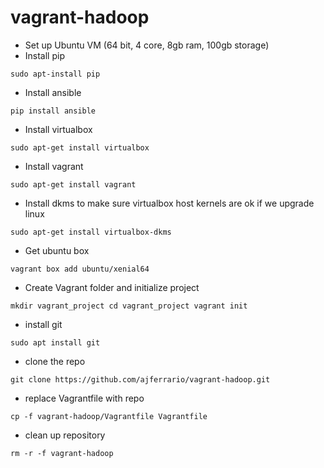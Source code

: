 # vagrant-hadoop
- Set up Ubuntu VM (64 bit, 4 core, 8gb ram, 100gb storage)
- Install pip

`sudo apt-install pip`
- Install ansible

`pip install ansible`
- Install virtualbox

`sudo apt-get install virtualbox`
- Install vagrant

`sudo apt-get install vagrant`
- Install dkms to make sure virtualbox host kernels are ok if we upgrade linux

`sudo apt-get install virtualbox-dkms`
- Get ubuntu box

`vagrant box add ubuntu/xenial64`
- Create Vagrant folder and initialize project

`mkdir vagrant_project
cd vagrant_project
vagrant init`
- install git

`sudo apt install git`
- clone the repo

`git clone https://github.com/ajferrario/vagrant-hadoop.git`
- replace Vagrantfile with repo

`cp -f vagrant-hadoop/Vagrantfile Vagrantfile`
- clean up repository

`rm -r -f vagrant-hadoop`

